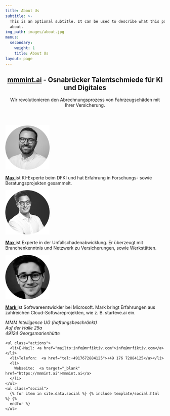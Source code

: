 ```yaml
---
title: About Us
subtitle: >-
  This is an optional subtitle. It can be used to describe what this page is
  about.
img_path: images/about.jpg
menus:
  secondary:
    weight: 1
    title: About Us
layout: page
---
```


<header>
  <h2>
    <a target="_blank" href="https://mmmint.ai"> mmmint.ai</a> - Osnabrücker Talentschmiede für KI und Digitales
  </h2>
  <p>
    Wir revolutionieren den Abrechnungsprozess von Fahrzeugschäden mit Ihrer
    Versicherung.
  </p>
</header>
<section id="intro" class="container">
  <div class="row">
    <div class="col-4 col-12-medium">
      <section class="first">
        <img src="/images/maxl.jpg" style="height: 10em" />
        <p>
          <a
            href="mailto:max.leimkuehler@mrfitkiv.com?subject=Kontakt über Webseite"
          >
            <strong>Max </strong>
          </a>
          ist KI-Experte beim DFKI und hat Erfahrung in Forschungs- sowie
          Beratungsprojekten gesammelt.
        </p>
      </section>
    </div>
    <div class="col-4 col-12-medium">
      <section class="middle">
        <img src="/images/maxs.jpg" style="height: 10em" />
        <p>
          <a href="mailto:max.stein@mrfitkiv.com?subject=Kontakt über Webseite">
            <strong>Max </strong>
          </a>
          ist Experte in der Unfallschadenabwicklung. Er überzeugt mit
          Branchenkenntnis und Netzwerk zu Versicherungen, sowie Werkstätten. 
        </p>
      </section>
    </div>
    <div class="col-4 col-12-medium">
      <section class="last">
        <img src="/images/markw.jpg" style="height: 10em" />
        <p>
          <a
            href="mailto:mark.warneke@mrfitkiv.com?subject=Kontakt über Webseite"
          >
            <strong>Mark </strong>
          </a>
          ist Softwareentwickler bei Microsoft. Mark bringt Erfahrungen aus
          zahlreichen Cloud-Softwareprojekten, wie z. B. starteve.ai ein.
        </p>
      </section>
    </div>
  </div>
  <footer>
    <address>
      MMM Intelligence UG (haftungsbeschränkt)<br />
      Auf der Halle 25a <br />
      49124 Georgsmarienhütte
    </address>

    <ul class="actions">
      <li>E-Mail: <a href="mailto:info@mrfiktiv.com">info@mrfiktiv.com</a></li>
      <li>Telefon:  <a href="tel:+4917672884125">+49 176 72884125</a></li>
      <li>
        Webseite:  <a target="_blank" href="https://mmmint.ai">mmmint.ai</a>
      </li>
    </ul>
    <ul class="social">
      {% for item in site.data.social %} {% include template/social.html %} {%
      endfor %}
    </ul>

  </footer>
</section>

